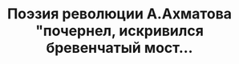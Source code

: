 ---
title: 'Поэзия революции А.Ахматова "почернел, искривился бревенчатый мост…'
# titleEnglish: 'The centre of composition. Desperate run'
# dateStart: 2020
dateEnd: 2018
images: ['поэзия_революции_А.Ахматова_ почернел,_искривился_бревенчатый_мост... .jpg']
extra: 'бумага, линеры, сухая пастель, коллаж'
size: 'чуть меньше А3'
# display: false
# text: ''
---